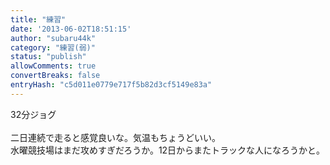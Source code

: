 ```yaml
---
title: "練習"
date: '2013-06-02T18:51:15'
author: "subaru44k"
category: "練習(弱)"
status: "publish"
allowComments: true
convertBreaks: false
entryHash: "c5d011e0779e717f5b82d3cf5149e83a"
---
```

32分ジョグ<br>
<br>
二日連続で走ると感覚良いな。気温もちょうどいい。<br>
水曜競技場はまだ攻めすぎだろうか。12日からまたトラックな人になろうかと。

